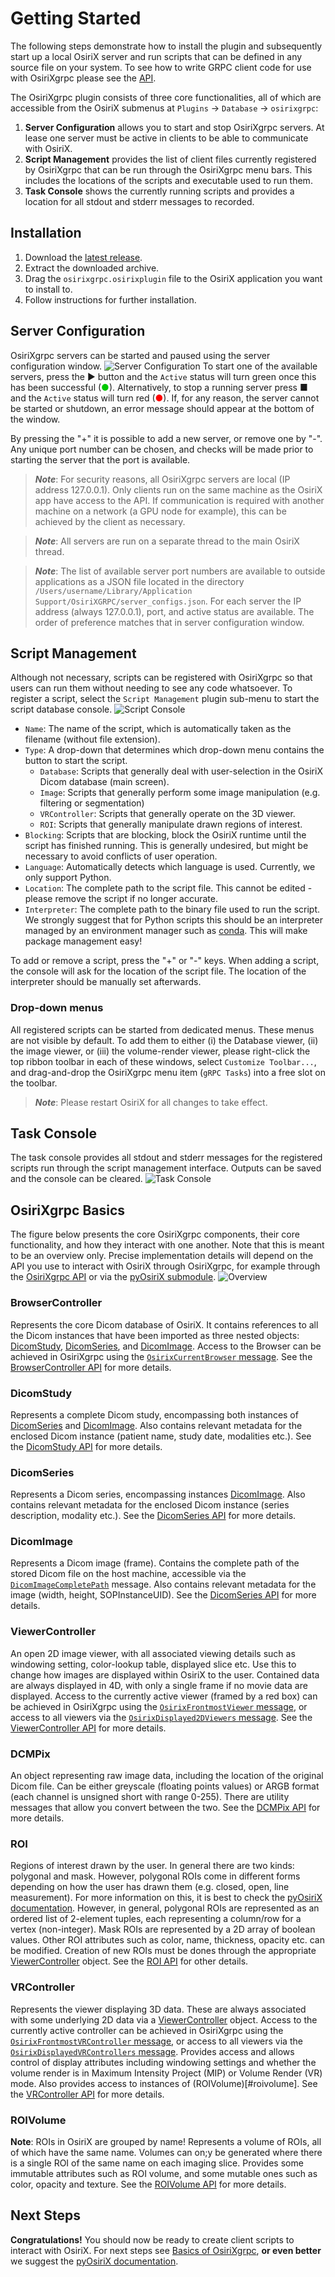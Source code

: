 # Getting Started

The following steps demonstrate how to install the plugin and subsequently start up a local OsiriX server and run 
scripts that can be defined in any source file on your system. To see how to write GRPC client code for use with 
OsiriXgrpc please see the [API](docs/docfiles/api/README.md).  

The OsiriXgrpc plugin consists of three core functionalities, all of which are accessible from the OsiriX submenus at
`Plugins` &rarr; `Database` &rarr; `osirixgrpc`:

1. __Server Configuration__ allows you to start and stop OsiriXgrpc servers. At lease one server must be active in 
   clients to be able to communicate with OsiriX.
2. __Script Management__ provides the list of client files currently registered by OsiriXgrpc that can be run through 
   the OsiriXgrpc menu bars. This includes the locations of the scripts and executable used to run them. 
3. __Task Console__ shows the currently running scripts and provides a location for all stdout and stderr messages to
   recorded.

## Installation
1. Download the [latest release](https://github.com/osirixgrpc/osirixgrpc/releases/latest).
2. Extract the downloaded archive.
3. Drag the `osirixgrpc.osirixplugin` file to the OsiriX application you want to install to.
4. Follow instructions for further installation.

## Server Configuration

OsiriXgrpc servers can be started and paused using the server configuration window.
![Server Configuration](assets/plugin/server_configuration.png)
To start one of the available servers, press the &#9654; button and the `Active` status will turn green once this has 
been successful (<span style="color: rgb(0, 200, 0);">&#9679;</span>). Alternatively, to stop a running server press
&#9632; and the `Active` status will turn red (<span style="color: rgb(255, 0, 0);">&#9679;</span>). If, for any reason,
the server cannot be started or shutdown, an error message should appear at the bottom of the window.

By pressing the "+" it is possible to add a new server, or remove one by "-". Any unique port number can be chosen, and 
checks will be made prior to starting the server that the port is available.

> ___Note___: For security reasons, all OsiriXgrpc servers are local (IP address 127.0.0.1). Only clients run on the same
machine as the OsiriX app have access to the API. If communication is required with another machine on a network (a GPU 
node for example), this can be achieved by the client as necessary.

> ___Note___: All servers are run on a separate thread to the main OsiriX thread.

> ___Note___: The list of available server port numbers are available to outside applications as a JSON file located in
  the directory `/Users/username/Library/Application Support/OsiriXGRPC/server_configs.json`.  For each server the IP
  address (always 127.0.0.1), port, and active status are available.  The order of preference matches that in server 
  configuration window.

## Script Management 

Although not necessary, scripts can be registered with OsiriXgrpc so that users can run them without needing to see any 
code whatsoever. To register a script, select the `Script Management` plugin sub-menu to start the script database 
console.
![Script Console](assets/plugin/script_management.png)

 - `Name`: The name of the script, which is automatically taken as the filename (without file extension).
 - `Type`: A drop-down that determines which drop-down menu contains the button to start the script.
     - `Database`: Scripts that generally deal with user-selection in the OsiriX Dicom database (main screen).
     - `Image`: Scripts that generally perform some image manipulation (e.g. filtering or segmentation)
     - `VRController`: Scripts that generally operate on the 3D viewer.
     - `ROI`: Scripts that generally manipulate drawn regions of interest.
 - `Blocking`: Scripts that are blocking, block the OsiriX runtime until the script has finished running. This is
    generally undesired, but might be necessary to avoid conflicts of user operation.
 - `Language`: Automatically detects which language is used. Currently, we only support Python.
 - `Location`: The complete path to the script file. This cannot be edited - please remove the script if no longer 
    accurate.
 - `Interpreter`: The complete path to the binary file used to run the script. We strongly suggest that for Python 
    scripts this should be an interpreter managed by an environment manager such as [conda](https://conda.io/). This 
    will make package management easy!

To add or remove a script, press the "+" or "-" keys. When adding a script, the console will ask for the location of 
the script file.  The location of the interpreter should be manually set afterwards.

### Drop-down menus
All registered scripts can be started from dedicated menus.  These menus are not visible by default.  To add them to 
either (i) the Database viewer, (ii) the image viewer, or (iii) the volume-render viewer, please right-click the top 
ribbon toolbar in each of these windows, select `Customize Toolbar...`, and drag-and-drop the OsiriXgrpc menu item
(`gRPC Tasks`) into a free slot on the toolbar.

> ___Note___: Please restart OsiriX for all changes to take effect.

## Task Console
The task console provides all stdout and stderr messages for the registered scripts run through the script management 
interface. Outputs can be saved and the console can be cleared.
![Task Console](assets/plugin/task_console.png)

## OsiriXgrpc Basics
The figure below presents the core OsiriXgrpc components, their core functionality, and how they interact with one 
another. Note that this is meant to be an overview only.  Precise implementation details will depend on the API you use
to interact with OsiriX through OsiriXgrpc, for example through the [OsiriXgrpc API](api/README.md) or via the 
[pyOsiriX submodule](pyosirix/README.md). 
![Overview](assets/class%20overview/overview.png)

### BrowserController
Represents the core Dicom database of OsiriX. It contains references to all the Dicom instances that have been 
imported as three nested objects: [DicomStudy](#dicomstudy), [DicomSeries](#dicomseries), and [DicomImage](#dicomimage).
Access to the Browser can be achieved in OsiriXgrpc using the [`OsirixCurrentBrowser` message](api/README.md).
See the [BrowserController API](api/dicomstudy.md) for more details.

### DicomStudy
Represents a complete Dicom study, encompassing both instances of [DicomSeries](#dicomseries) and 
[DicomImage](#dicomimage). Also contains relevant metadata for the enclosed Dicom instance (patient name, study date,
modalities etc.). See the [DicomStudy API](api/dicomstudy.md) for more details.

### DicomSeries
Represents a Dicom series, encompassing instances [DicomImage](#dicomimage). Also contains relevant metadata for the 
enclosed Dicom instance (series description, modality etc.). See the [DicomSeries API](api/dicomseries.md) for more 
details.

### DicomImage
Represents a Dicom image (frame). Contains the complete path of the stored Dicom file on the host machine, accessible 
via the [`DicomImageCompletePath`](api/dicomimage.md) message. Also contains relevant metadata for the 
image (width, height, SOPInstanceUID). See the [DicomSeries API](api/dicomseries.md) for more details.

### ViewerController
An open 2D image viewer, with all associated viewing details such as windowing setting, color-lookup table, displayed 
slice etc. Use this to change how images are displayed within OsiriX to the user. Contained data are always displayed 
in 4D, with only a single frame if no movie data are displayed. 
Access to the currently active viewer (framed by a red box) can be achieved in OsiriXgrpc using the 
[`OsirixFrontmostViewer` message](api/README.md), or access to all viewers via the 
[`OsirixDisplayed2DViewers` message](api/README.md). See the [ViewerController API](api/viewercontroller.md) for 
more details.

### DCMPix
An object representing raw image data, including the location of the original Dicom file. Can be either greyscale 
(floating points values) or ARGB format (each channel is unsigned short with range 0-255). There are utility messages 
that allow you convert between the two. See the [DCMPix API](api/dcmpix.md) for more details.

### ROI
Regions of interest drawn by the user. In general there are two kinds: polygonal and mask. However, polygonal ROIs
come in different forms depending on how the user has drawn them (e.g. closed, open, line measurement). For more 
information on this, it is best to check the [pyOsiriX documentation](pyosirix/api/roi.md). However, in general,
polygonal ROIs are represented as an ordered list of 2-element tuples, each representing a column/row for a vertex 
(non-integer). Mask ROIs are represented by a 2D array of boolean values. Other ROI attributes such as color, name,
thickness, opacity etc. can be modified. Creation of new ROIs must be dones through the appropriate 
[ViewerController](#viewercontroller) object.  See the [ROI API](api/roi.md) for other details.

### VRController
Represents the viewer displaying 3D data. These are always associated with some underlying 2D data via a 
[ViewerController](#viewercontroller) object. Access to the currently active controller can be achieved in OsiriXgrpc 
using the [`OsirixFrontmostVRController` message](api/README.md), or access to all viewers via the 
[`OsirixDisplayedVRControllers` message](api/README.md).
Provides access and allows control of display attributes including windowing settings and whether the volume render is 
in Maximum Intensity Project (MIP) or Volume Render (VR) mode. Also provides access to instances of 
(ROIVolume)[#roivolume]. See the [VRController API](api/vrcontroller.md) for more details.

### ROIVolume
__Note__: ROIs in OsiriX are grouped by name!
Represents a volume of ROIs, all of which have the same name. Volumes can on;y be generated where there is a single ROI 
of the same name on each imaging slice. Provides some immutable attributes such as ROI volume, and some mutable ones 
such as color, opacity and texture. See the [ROIVolume API](api/roivolume.md) for more details.

## Next Steps
__Congratulations!__ You should now be ready to create client scripts to interact with OsiriX.
For next steps see [Basics of OsiriXgrpc](api/README.md), __or even better__ we suggest the 
[pyOsiriX documentation](pyosirix/README.md).
